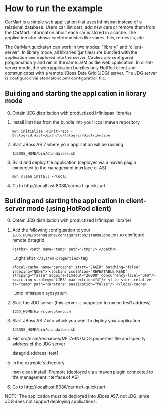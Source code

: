 How to run the example
======================

CarMart is a simple web application that uses Infinispan instead of a relational database.
Users can list cars, add new cars or remove them from the CarMart. Information about each car
is stored in a cache. The application also shows cache statistics like stores, hits, retrievals, etc.

The CarMart quickstart can work in two modes: "library" and "client-server". In library mode, 
all libraries (jar files) are bundled with the application and deployed into the server. Caches are
configured programatically and run in the same JVM as the web application. In client-server mode, 
the web application bundles only HotRod client and communicates with a remote JBoss Data Grid (JDG) server. 
The JDG server is configured via standalone.xml configuration file.


Building and starting the application in library mode
-----------------------------------------------------

0) Obtain JDG distribution with productized Infinispan libraries

1) Install libraries from the bundle into your local maven repository

    `mvn initialize -Pinit-repo -Ddatagrid.dist=/path/to/datagrid/distribution`
    
2) Start JBoss AS 7 where your application will be running

    `$JBOSS_HOME/bin/standalone.sh`

3) Build and deploy the application (deployed via a maven plugin connected to the management interface of AS)

    `mvn clean install -Plocal`

4) Go to http://localhost:8080/carmart-quickstart


Building and starting the application in client-server mode (using HotRod client)
---------------------------------------------------------------------------------

0) Obtain JDG distribution with productized Infinispan libraries

1) Add the following configuration to your `$JDG_HOME/standalone/configuration/standalone.xml` to configure
   remote datagrid

    `<paths>
        <path name="temp" path="/tmp"/>
     </paths>`
    
    ...right after `</system-properties>` tag

    `<local-cache name="carcache" start="EAGER" batching="false" indexing="NONE">
        <locking isolation="REPEATABLE_READ" striping="false" acquire-timeout="20000" concurrency-level="500"/>
        <eviction strategy="LIRS" max-entries="4"/>
        <file-store relative-to="temp" path="carstore" passivation="false"/>
     </local-cache>`
    
    ...into infinispan sybsystem
   
2) Start the JDG server (this server is supposed to run on test1 address)
    
    `$JDG_HOME/bin/standalone.sh`

3) Start JBoss AS 7 into which you want to deploy your application

    `$JBOSS_HOME/bin/standalone.sh`

4) Edit src/main/resources/META-INF/JDG.properties file and specify address of the JDG server

    datagrid.address=test1

5) In the example's directory:

    mvn clean install -Premote (deployed via a maven plugin connected to the management interface of AS)

6) Go to http://localhost:8080/carmart-quickstart

NOTE: The application must be deployed into JBoss AS7, not JDG, since JDG does not support deploying applications. 
